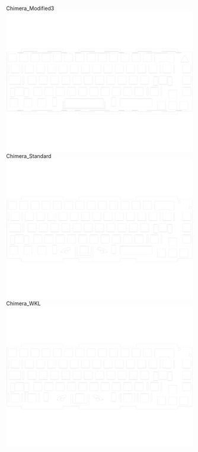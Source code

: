 <br/>Chimera_Modified3<br/>![image](./Chimera_Modified3.png)<br/>Chimera_Standard<br/>![image](./Chimera_Standard.png)<br/>Chimera_WKL<br/>![image](./Chimera_WKL.png)